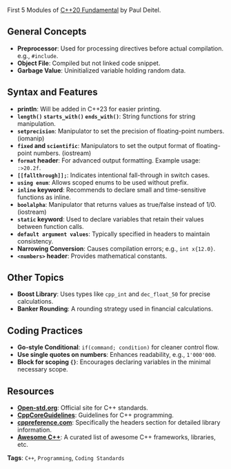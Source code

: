 First 5 Modules of [C++20 Fundamental](https://learning.oreilly.com/course/c-20-fundamentals-with/9780136875185/) by Paul Deitel.


## General Concepts
- **Preprocessor**: Used for processing directives before actual compilation. e.g., `#include`.
- **Object File**: Compiled but not linked code snippet.
- **Garbage Value**: Uninitialized variable holding random data.

## Syntax and Features
- **println**: Will be added in C++23 for easier printing.
- **`length()` `starts_with()` `ends_with()`**: String functions for string manipulation.
- **`setprecision`**: Manipulator to set the precision of floating-point numbers. (iomanip)
- **`fixed` and `scientific`**: Manipulators to set the output format of floating-point numbers. (iostream)
- **`format` header**: For advanced output formatting. Example usage: `:>20.2f`.
- **`[[fallthrough]];`**: Indicates intentional fall-through in switch cases.
- **`using enum`**: Allows scoped enums to be used without prefix. 
- **`inline` keyword**: Recommends to declare small and time-sensitive functions as inline.
- **`boolalpha`**: Manipulator that returns values as true/false instead of 1/0. (iostream)
- **`static` keyword**: Used to declare variables that retain their values between function calls.
- **`default argument values`**: Typically specified in headers to maintain consistency.
- **Narrowing Conversion**: Causes compilation errors; e.g., `int x{12.0}`.
- **`<numbers>` header**: Provides mathematical constants. 

## Other Topics
- **Boost Library**: Uses types like `cpp_int` and `dec_float_50` for precise calculations.
- **Banker Rounding**: A rounding strategy used in financial calculations.

## Coding Practices
- **Go-style Conditional**: `if(command; condition)` for cleaner control flow.
- **Use single quotes on numbers**: Enhances readability, e.g., `1'000'000`.
- **Block for scoping `{}`**: Encourages declaring variables in the minimal necessary scope.

## Resources
- **[Open-std.org](https://open-std.org)**: Official site for C++ standards.
- **[CppCoreGuidelines](https://github.com/isocpp/CppCoreGuidelines)**: Guidelines for C++ programming.
- **[cppreference.com](https://cppreference.com)**: Specifically the headers section for detailed library information.
- **[Awesome C++](https://awesomecpp.com)**: A curated list of awesome C++ frameworks, libraries, etc.

**Tags**: `C++`, `Programming`, `Coding Standards`
